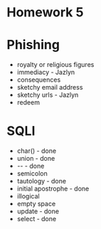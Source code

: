 # Homework 5

# Phishing

* royalty or religious figures
* immediacy - Jazlyn
* consequences
* sketchy email address
* sketchy urls - Jazlyn
* redeem


# SQLI

* char() - done
* union - done
* -- - done
* semicolon
* tautology - done
* initial apostrophe - done
* illogical
* empty space
* update - done
* select - done